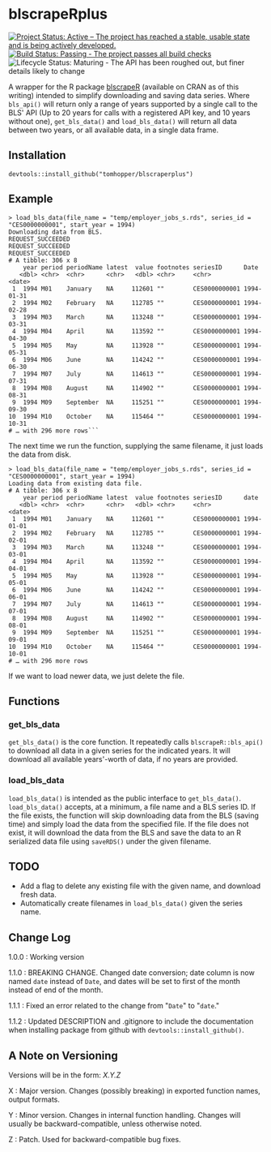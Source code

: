 # blscrapeRplus

[![Project Status: Active – The project has reached a stable, usable state and is being actively developed.](https://www.repostatus.org/badges/latest/active.svg "Active")](https://github.com/tomhopper/blscrapeRplus) [![Build Status: Passing - The project passes all build checks](https://travis-ci.org/travis-ci/travis-web.svg?branch=master  "Passing")](https://github.com/tomhopper/blscrapeRplus) ![Lifecycle Status: Maturing - The API has been roughed out, but finer details likely to change](https://img.shields.io/badge/lifecycle-maturing-blue.svg "Maturing")


A wrapper for the R package [blscrapeR](https://github.com/keberwein/blscrapeR) (available on CRAN as of this writing) intended to simplify downloading and saving data series. Where `bls_api()` will return only a range of years supported by a single call to the BLS' API (Up to 20 years for calls with a registered API key, and 10 years without one), `get_bls_data()` and `load_bls_data()` will return all data between two years, or all available data, in a single data frame. 

## Installation

```
devtools::install_github("tomhopper/blscraperplus")
```

## Example

```
> load_bls_data(file_name = "temp/employer_jobs_s.rds", series_id = "CES0000000001", start_year = 1994)
Downloading data from BLS.
REQUEST_SUCCEEDED
REQUEST_SUCCEEDED
REQUEST_SUCCEEDED
# A tibble: 306 x 8
    year period periodName latest  value footnotes seriesID      Date      
   <dbl> <chr>  <chr>      <chr>   <dbl> <chr>     <chr>         <date>    
 1  1994 M01    January    NA     112601 ""        CES0000000001 1994-01-31
 2  1994 M02    February   NA     112785 ""        CES0000000001 1994-02-28
 3  1994 M03    March      NA     113248 ""        CES0000000001 1994-03-31
 4  1994 M04    April      NA     113592 ""        CES0000000001 1994-04-30
 5  1994 M05    May        NA     113928 ""        CES0000000001 1994-05-31
 6  1994 M06    June       NA     114242 ""        CES0000000001 1994-06-30
 7  1994 M07    July       NA     114613 ""        CES0000000001 1994-07-31
 8  1994 M08    August     NA     114902 ""        CES0000000001 1994-08-31
 9  1994 M09    September  NA     115251 ""        CES0000000001 1994-09-30
10  1994 M10    October    NA     115464 ""        CES0000000001 1994-10-31
# … with 296 more rows```
```

The next time we run the function, supplying the same filename, it just loads the data from disk.
```
> load_bls_data(file_name = "temp/employer_jobs_s.rds", series_id = "CES0000000001", start_year = 1994)
Loading data from existing data file.
# A tibble: 306 x 8
    year period periodName latest  value footnotes seriesID      date      
   <dbl> <chr>  <chr>      <chr>   <dbl> <chr>     <chr>         <date>    
 1  1994 M01    January    NA     112601 ""        CES0000000001 1994-01-01
 2  1994 M02    February   NA     112785 ""        CES0000000001 1994-02-01
 3  1994 M03    March      NA     113248 ""        CES0000000001 1994-03-01
 4  1994 M04    April      NA     113592 ""        CES0000000001 1994-04-01
 5  1994 M05    May        NA     113928 ""        CES0000000001 1994-05-01
 6  1994 M06    June       NA     114242 ""        CES0000000001 1994-06-01
 7  1994 M07    July       NA     114613 ""        CES0000000001 1994-07-01
 8  1994 M08    August     NA     114902 ""        CES0000000001 1994-08-01
 9  1994 M09    September  NA     115251 ""        CES0000000001 1994-09-01
10  1994 M10    October    NA     115464 ""        CES0000000001 1994-10-01
# … with 296 more rows
```

If we want to load newer data, we just delete the file.

## Functions

### get_bls_data

`get_bls_data()` is the core function. It repeatedly calls `blscrapeR::bls_api()` to download all data in a given series for the indicated years. It will download all available years'-worth of data, if no years are provided.

### load_bls_data

`load_bls_data()` is intended as the public interface to `get_bls_data()`. `load_bls_data()` accepts, at a minimum, a file name and a BLS series ID. If the file exists, the function will skip downloading data from the BLS (saving time) and simply load the data from the specified file. If the file does not exist, it will download the data from the BLS and save the data to an R serialized data file using `saveRDS()` under the given filename.

## TODO

* Add a flag to delete any existing file with the given name, and download fresh data.
* Automatically create filenames in `load_bls_data()` given the series name.

## Change Log

1.0.0
: Working version

1.1.0
: BREAKING CHANGE. Changed date conversion; date column is now named `date` instead of `Date`, and dates will be set to first of the month instead of end of the month.

1.1.1
: Fixed an error related to the change from "`Date`" to "`date`."

1.1.2
: Updated DESCRIPTION and .gitignore to include the documentation when installing package from github with `devtools::install_github()`.

## A Note on Versioning

Versions will be in the form: *X.Y.Z*

X
: Major version. Changes (possibly breaking) in exported function names, output formats.

Y
: Minor version. Changes in internal function handling. Changes will usually be backward-compatible, unless otherwise noted.

Z
: Patch. Used for backward-compatible bug fixes.
